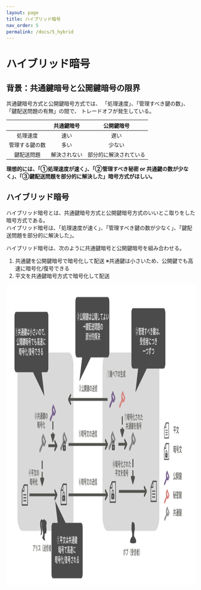 ```yaml
---
layout: page
title: ハイブリッド暗号
nav_order: 5
permalink: /docs/5_hybrid
---
```


# ハイブリッド暗号
## 背景：共通鍵暗号と公開鍵暗号の限界

共通鍵暗号方式と公開鍵暗号方式では、
「処理速度」、「管理すべき鍵の数」、「鍵配送問題の有無」の間で、
トレードオフが発生している。

|  | 共通鍵暗号 | 公開鍵暗号 |
|:-:|:-:|:-:|
| 処理速度 | 速い | 遅い |
| 管理する鍵の数 | 多い | 少ない |
| 鍵配送問題 | 解決されない | 部分的に解決されている |

**理想的には、「①処理速度が速く」、「②管理すべき秘密 or 共通鍵の数が少なく」、「③鍵配送問題を部分的に解決した」暗号方式がほしい。**

## ハイブリッド暗号

ハイブリッド暗号とは、共通鍵暗号方式と公開鍵暗号方式のいいとこ取りをした暗号方式である。  
ハイブリッド暗号は、「処理速度が速く」、「管理すべき鍵の数が少なく」、「鍵配送問題を部分的に解決した」。

ハイブリッド暗号は、次のように共通鍵暗号と公開鍵暗号を組み合わせる。

1. 共通鍵を公開鍵暗号で暗号化して配送
  ※共通鍵は小さいため、公開鍵でも高速に暗号化/復号できる
1. 平文を共通鍵暗号方式で暗号化して配送




<img src="../img/hybrid.png" height="800px" />
